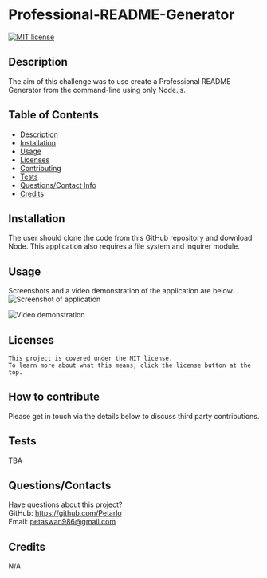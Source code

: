 # Professional-README-Generator

 [![MIT license](https://img.shields.io/badge/license-MIT-blue.svg)](https://lbesson.mit-license.org/)

  ## Description
  The aim of this challenge was to use create a Professional README Generator from the command-line using only Node.js.

  ## Table of Contents
  * [Description](#description)
  * [Installation](#installation)
  * [Usage](#usage)
  * [Licenses](#licenses)
  * [Contributing](#contributing)
  * [Tests](#tests)
  * [Questions/Contact Info](#questions)
  * [Credits](#credits)

  ## Installation
  The user should clone the code from this GitHub repository and download Node. This application also requires a file system and inquirer module.

  ## Usage
  Screenshots and a video demonstration of the application are below...
  ![Screenshot of application](./Assets/Images/Screenshot.png)

  ![Video demonstration](./Assets/Images/Demo.gif)

  ## Licenses
    This project is covered under the MIT license. 
    To learn more about what this means, click the license button at the top.

  ## How to contribute
  Please get in touch via the details below to discuss third party contributions.

  ## Tests
  TBA

  ## Questions/Contacts
  Have questions about this project?  
  GitHub: https://github.com/Petarlo  
  Email: petaswan986@gmail.com

  ## Credits
  N/A
